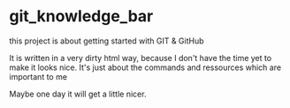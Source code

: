 # git_knowledge_bar
this project is about getting started with GIT & GitHub

It is written in a very dirty html way, because I don't have the time yet to make it looks nice.
It's just about the commands and ressources which are important to me

Maybe one day it will get a little nicer.

